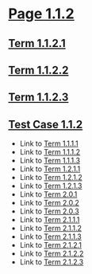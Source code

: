 # [Page 1.1.2](#page-112)

## [Term 1.1.2.1](#term-1121)

## [Term 1.1.2.2](#term-1122)

## [Term 1.1.2.3](#term-1123)

## [Test Case 1.1.2](#test-case-112)

*   Link to [Term 1.1.1.1](http://my.org/chapter-1/section-1-1/page-1-1-1.html#term-1111)
*   Link to [Term 1.1.1.2](http://my.org/chapter-1/section-1-1/page-1-1-1.html#term-1112)
*   Link to [Term 1.1.1.3](http://my.org/chapter-1/section-1-1/page-1-1-1.html#term-1113)
*   Link to [Term 1.2.1.1](http://my.org/chapter-1/section-1-2/page-1-2-1.html#term-1211)
*   Link to [Term 1.2.1.2](http://my.org/chapter-1/section-1-2/page-1-2-1.html#term-1212)
*   Link to [Term 1.2.1.3](http://my.org/chapter-1/section-1-2/page-1-2-1.html#term-1213)
*   Link to [Term 2.0.1](http://my.org/chapter-2/page-2-0.html#term-201)
*   Link to [Term 2.0.2](http://my.org/chapter-2/page-2-0.html#term-202)
*   Link to [Term 2.0.3](http://my.org/chapter-2/page-2-0.html#term-203)
*   Link to [Term 2.1.1.1](http://my.org/chapter-2/section-2-1/page-2-1-1.html#term-2111)
*   Link to [Term 2.1.1.2](http://my.org/chapter-2/section-2-1/page-2-1-1.html#term-2112)
*   Link to [Term 2.1.1.3](http://my.org/chapter-2/section-2-1/page-2-1-1.html#term-2113)
*   Link to [Term 2.1.2.1](http://my.org/chapter-2/section-2-1/page-2-1-2.html#term-2121)
*   Link to [Term 2.1.2.2](http://my.org/chapter-2/section-2-1/page-2-1-2.html#term-2122)
*   Link to [Term 2.1.2.3](http://my.org/chapter-2/section-2-1/page-2-1-2.html#term-2123)
